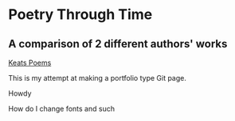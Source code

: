# Poetry Through Time
## A comparison of 2 different authors' works

[Keats Poems](Keats-Poems)

This is my attempt at making a portfolio type Git page.

Howdy

How do I change fonts and such
